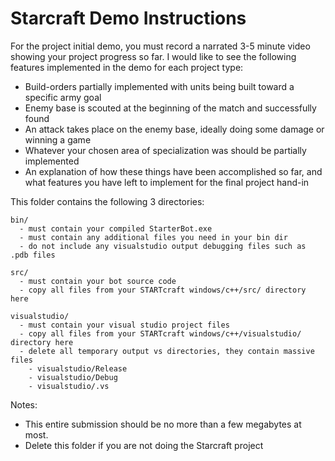 # Starcraft Demo Instructions

For the project initial demo, you must record a narrated 3-5 minute video showing your project progress so far. I would like to see the following features implemented in the demo for each project type:

- Build-orders partially implemented with units being built toward a specific army goal
- Enemy base is scouted at the beginning of the match and successfully found
- An attack takes place on the enemy base, ideally doing some damage or winning a game
- Whatever your chosen area of specialization was should be partially implemented
- An explanation of how these things have been accomplished so far, and what features you have left to implement for the final project hand-in

This folder contains the following 3 directories:

```
bin/ 
  - must contain your compiled StarterBot.exe
  - must contain any additional files you need in your bin dir
  - do not include any visualstudio output debugging files such as .pdb files

src/ 
  - must contain your bot source code
  - copy all files from your STARTcraft windows/c++/src/ directory here

visualstudio/
  - must contain your visual studio project files
  - copy all files from your STARTcraft windows/c++/visualstudio/ directory here
  - delete all temporary output vs directories, they contain massive files
    - visualstudio/Release
    - visualstudio/Debug
    - visualstudio/.vs
```



Notes: 
- This entire submission should be no more than a few megabytes at most. 
- Delete this folder if you are not doing the Starcraft project

